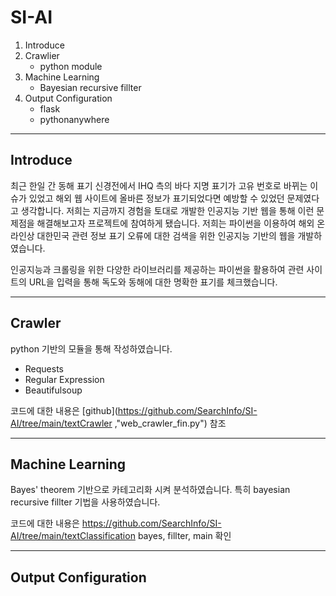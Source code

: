 # SI-AI

1. Introduce
2. Crawlier
   - python module
3. Machine Learning
   - Bayesian recursive fillter
4. Output Configuration
   - flask
   - pythonanywhere

---
Introduce
---

최근 한일 간 동해 표기 신경전에서 IHQ 측의 바다 지명 표기가 고유 번호로 바뀌는 이슈가 있었고
해외 웹 사이트에 올바른 정보가 표기되었다면 예방할 수 있었던 문제였다고 생각합니다.
저희는 지금까지 경험을 토대로 개발한 인공지능 기반 웹을 통해 이런 문제점을 해결해보고자 프로젝트에 참여하게 됐습니다.
저희는 파이썬을 이용하여 해외 온라인상 대한민국 관련 정보 표기 오류에 대한 검색을 위한 인공지능 기반의 웹을 개발하였습니다. 

인공지능과 크롤링을 위한 다양한 라이브러리를 제공하는 파이썬을 활용하여
관련 사이트의 URL을 입력을 통해 독도와 동해에 대한 명확한 표기를 체크했습니다.


---
Crawler
---

python 기반의 모듈을 통해 작성하였습니다.
 * Requests
 * Regular Expression
 * Beautifulsoup

코드에 대한 내용은 
[github](https://github.com/SearchInfo/SI-AI/tree/main/textCrawler ,"web_crawler_fin.py")  참조

---
Machine Learning
---

Bayes' theorem 기반으로 카테고리화 시켜 분석하였습니다.
특히 bayesian recursive fillter 기법을 사용하였습니다.

코드에 대한 내용은
<https://github.com/SearchInfo/SI-AI/tree/main/textClassification>
bayes, fillter, main 확인

---
Output Configuration
---

